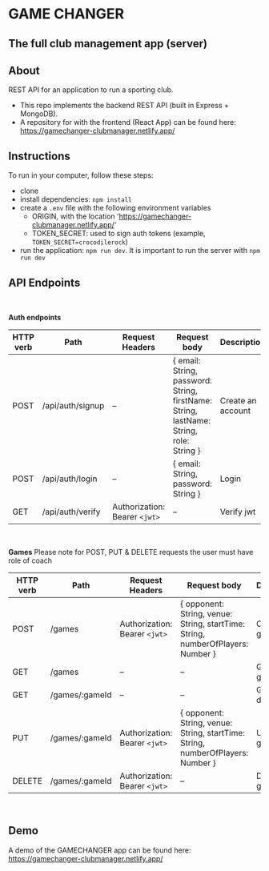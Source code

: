 # GAME CHANGER
## The full club management app (server)



## About

REST API for an application to run a sporting club.

- This repo implements the backend REST API (built in Express + MongoDB).
- A repository for with the frontend (React App) can be found here: https://gamechanger-clubmanager.netlify.app/



## Instructions

To run in your computer, follow these steps:
- clone 
- install dependencies: `npm install`
- create a `.env` file with the following environment variables
  - ORIGIN, with the location 'https://gamechanger-clubmanager.netlify.app/'
  - TOKEN_SECRET: used to sign auth tokens (example, `TOKEN_SECRET=crocodilerock`)
- run the application: `npm run dev`.  It is important to run the server with `npm run dev`


## API Endpoints

<br/>

**Auth endpoints**

| HTTP verb   | Path | Request Headers | Request body  | Description |
| ------------- | ------------- | ------------- |------------- | ------------- |
| POST  | /api/auth/signup  | –  | { email: String, password: String, firstName: String, lastName: String, role: String }  | Create an account  |
| POST  | /api/auth/login  | –  | { email: String, password: String }  | Login  |
| GET  | /api/auth/verify  | Authorization: Bearer `<jwt>`  | –  | Verify jwt  |


<br/>

**Games**
Please note for POST, PUT & DELETE requests the user must have role of coach

| HTTP verb   | Path | Request Headers | Request body  | Description |
| ------------- | ------------- | ------------- |------------- | ------------- |
| POST  | /games  | Authorization: Bearer `<jwt>`  | { opponent: String, venue: String, startTime: String, numberOfPlayers: Number }  | Create new game  |
| GET  | /games  | –  | –  | Get all games  |
| GET  | /games/:gameId  | –  | – | Get game details  |
| PUT  | /games/:gameId  | Authorization: Bearer `<jwt>`  | { opponent: String, venue: String, startTime: String, numberOfPlayers: Number }  | Update a game  |
| DELETE  | /games/:gameId  | Authorization: Bearer `<jwt>`  | – | Delete a game  |


<br/>


## Demo

A demo of the GAMECHANGER app can be found here: https://gamechanger-clubmanager.netlify.app/
